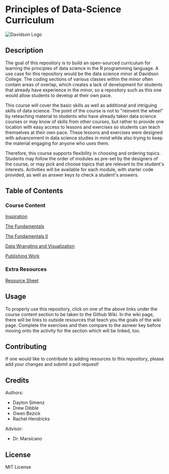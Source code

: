 # Principles of Data-Science Curriculum
![Davidson Logo](https://offices.davidson.edu/communications/marketing-toolbox/logos/black-ltr-red-bar-white-di/black-letters-red-bar-white-diamond_cmyk.png)
## Description
The goal of this repository is to build an open-sourced curriculum for learning the principles of data science in the R programming language. A use case for this repository would be the data science minor at Davidson College. The coding sections of various classes within the minor often contain areas of overlap, which creates a lack of development for students that already have experience in the minor, so a repository such as this one would allow students to develop at their own pace.  

This course will cover the basic skills as well as additional and intriguing skills of data science. The point of the course is not to "reinvent the wheel" by reteaching material to students who have already taken data science courses or may know of skills from other courses, but rather to provide one location with easy access to lessons and exercises so students can teach themselves at their own pace. These lessons and exercises were designed with advancement in data science studies in mind while also trying to keep the material engaging for anyone who uses them.

Therefore, this course supports flexibility in choosing and ordering topics. Students may follow the order of modules as pre-set by the designers of the course, or may pick and choose topics that are relevant to the student's interests. Activities will be available for each module, with starter code provided, as well as answer keys to check a student's answers.

## Table of Contents 
### Course Content
[Inspiration](https://github.com/owbezick/Principles-of-Data-Science-Curriculum/wiki/Inspiration)

[The Fundamentals](https://github.com/owbezick/Principles-of-Data-Science-Curriculum/wiki/The-Fundamentals-I)

[The Fundamentals II](https://github.com/owbezick/Principles-of-Data-Science-Curriculum/wiki/The-Fundamentals-II)

[Data Wrangling and Visualization](https://github.com/owbezick/Principles-of-Data-Science-Curriculum/wiki/Data-Wrangling-and-Visualization)

[Publishing Work](https://github.com/owbezick/Principles-of-Data-Science-Curriculum/wiki/Publishing-Work)

### Extra Resources
[Resource Sheet](https://github.com/owbezick/Principles-of-Data-Science-Curriculum/wiki/Resources)

## Usage
To properly use this repository, click on one of the above links under the course content section to be taken to the Github Wiki. In the wiki page, there will be links to outside resources that teach you the goals of the wiki page. Complete the exercises and then compare to the asnwer key before moving onto the activity for the section which will be linked, too. 

## Contributing
If one would like to contribute to adding resources to this repository, please add your changes and submit a pull request!

## Credits
Authors:
* Dayton Simenz
* Drew Dibble
* Owen Bezick
* Rachel Hendricks

Advisor:
 * Dr. Marsicano
## License
MIT License
